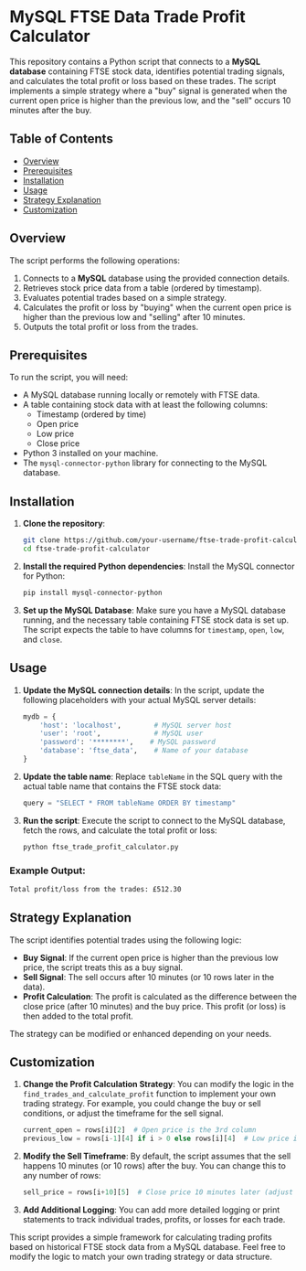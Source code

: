 # MySQL FTSE Data Trade Profit Calculator

This repository contains a Python script that connects to a **MySQL database** containing FTSE stock data, identifies potential trading signals, and calculates the total profit or loss based on these trades. The script implements a simple strategy where a "buy" signal is generated when the current open price is higher than the previous low, and the "sell" occurs 10 minutes after the buy.

## Table of Contents

- [Overview](#overview)
- [Prerequisites](#prerequisites)
- [Installation](#installation)
- [Usage](#usage)
- [Strategy Explanation](#strategy-explanation)
- [Customization](#customization)

## Overview

The script performs the following operations:
1. Connects to a **MySQL** database using the provided connection details.
2. Retrieves stock price data from a table (ordered by timestamp).
3. Evaluates potential trades based on a simple strategy.
4. Calculates the profit or loss by "buying" when the current open price is higher than the previous low and "selling" after 10 minutes.
5. Outputs the total profit or loss from the trades.

## Prerequisites

To run the script, you will need:
- A MySQL database running locally or remotely with FTSE data.
- A table containing stock data with at least the following columns:
  - Timestamp (ordered by time)
  - Open price
  - Low price
  - Close price
- Python 3 installed on your machine.
- The `mysql-connector-python` library for connecting to the MySQL database.

## Installation

1. **Clone the repository**:
   ```bash
   git clone https://github.com/your-username/ftse-trade-profit-calculator.git
   cd ftse-trade-profit-calculator
   ```

2. **Install the required Python dependencies**:
   Install the MySQL connector for Python:
   ```bash
   pip install mysql-connector-python
   ```

3. **Set up the MySQL Database**:
   Make sure you have a MySQL database running, and the necessary table containing FTSE stock data is set up. The script expects the table to have columns for `timestamp`, `open`, `low`, and `close`.

## Usage

1. **Update the MySQL connection details**:
   In the script, update the following placeholders with your actual MySQL server details:

   ```python
   mydb = {
       'host': 'localhost',        # MySQL server host
       'user': 'root',             # MySQL user
       'password': '********',    # MySQL password
       'database': 'ftse_data',    # Name of your database
   }
   ```

2. **Update the table name**:
   Replace `tableName` in the SQL query with the actual table name that contains the FTSE stock data:
   ```python
   query = "SELECT * FROM tableName ORDER BY timestamp"
   ```

3. **Run the script**:
   Execute the script to connect to the MySQL database, fetch the rows, and calculate the total profit or loss:
   ```bash
   python ftse_trade_profit_calculator.py
   ```

### Example Output:
```bash
Total profit/loss from the trades: £512.30
```

## Strategy Explanation

The script identifies potential trades using the following logic:
- **Buy Signal**: If the current open price is higher than the previous low price, the script treats this as a buy signal.
- **Sell Signal**: The sell occurs after 10 minutes (or 10 rows later in the data).
- **Profit Calculation**: The profit is calculated as the difference between the close price (after 10 minutes) and the buy price. This profit (or loss) is then added to the total profit.

The strategy can be modified or enhanced depending on your needs.

## Customization

1. **Change the Profit Calculation Strategy**:
   You can modify the logic in the `find_trades_and_calculate_profit` function to implement your own trading strategy. For example, you could change the buy or sell conditions, or adjust the timeframe for the sell signal.

   ```python
   current_open = rows[i][2]  # Open price is the 3rd column
   previous_low = rows[i-1][4] if i > 0 else rows[i][4]  # Low price is the 5th column
   ```

2. **Modify the Sell Timeframe**:
   By default, the script assumes that the sell happens 10 minutes (or 10 rows) after the buy. You can change this to any number of rows:

   ```python
   sell_price = rows[i+10][5]  # Close price 10 minutes later (adjust the index as needed)
   ```

3. **Add Additional Logging**:
   You can add more detailed logging or print statements to track individual trades, profits, or losses for each trade.


This script provides a simple framework for calculating trading profits based on historical FTSE stock data from a MySQL database. Feel free to modify the logic to match your own trading strategy or data structure.
